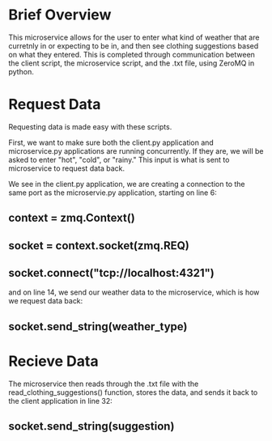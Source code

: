 # Brief Overview
This microservice allows for the user to enter what kind of weather that are curretnly in or expecting to be in, and then see clothing suggestions based on what they entered.
This is completed through communication between the client script, the microservice script, and the .txt file, using ZeroMQ in python.

# Request Data
Requesting data is made easy with these scripts.

First, we want to make sure both the client.py application and microservice.py applications are running concurrently.
If they are, we will be asked to enter "hot", "cold", or "rainy." This input is what is sent to microservice to request data back.

We see in the client.py application, we are creating a connection to the same port as the microservie.py application, starting on line 6:

## context = zmq.Context()
## socket = context.socket(zmq.REQ)
## socket.connect("tcp://localhost:4321")

and on line 14, we send our weather data to the microservice, which is how we request data back:

## socket.send_string(weather_type)

# Recieve Data
The microservice then reads through the .txt file with the read_clothing_suggestions() function, stores the data, and sends it back to the 
client application in line 32:
## socket.send_string(suggestion)
